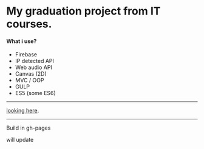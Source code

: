 # My graduation project from IT courses.
#### What i use?
* Firebase
* IP detected API
* Web audio API
* Canvas (2D)
* MVC / OOP
* GULP
* ES5 (some ES6)
***
[looking here](https://themafia98.github.io/).
***
Build in gh-pages

will update
